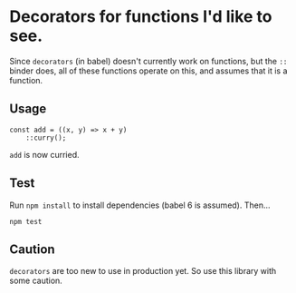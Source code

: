 # Decorators for functions I'd like to see.

Since `decorators` (in babel) doesn't currently work on functions, but the `::` binder does, all of
these functions operate on this, and assumes that it is a function.

## Usage

    const add = ((x, y) => x + y)
        ::curry();

`add` is now curried.

## Test

Run `npm install` to install dependencies (babel 6 is assumed). Then...

```
npm test
```

## Caution

`decorators` are too new to use in production yet. So use this library with some caution.


